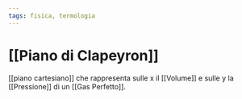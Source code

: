 ```yaml
---
tags: fisica, termologia
---
```

# [[Piano di Clapeyron]] 
[[piano cartesiano]] che rappresenta sulle x il [[Volume]] e sulle y la [[Pressione]] di un [[Gas Perfetto]].
